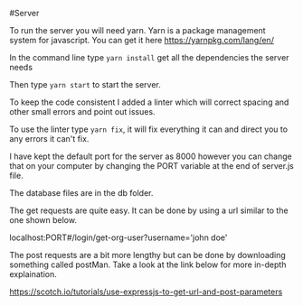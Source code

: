 #Server

To run the server you will need yarn. Yarn is a package management system for javascript. You can get it here https://yarnpkg.com/lang/en/

In the command line type `yarn install` get all the dependencies the server needs

Then type `yarn start` to start the server.

To keep the code consistent I added a linter which will correct spacing and other small errors and point out issues.

To use the linter type `yarn fix`, it will fix everything it can and direct you to any errors it can't fix. 

I have kept the default port for the server as 8000 however you can change that on your computer by changing the PORT variable at the end of server.js file.

The database files are in the db folder.

The get requests are quite easy. It can be done by using a url similar to the one shown below.

localhost:PORT#/login/get-org-user?username='john doe'

The post requests are a bit more lengthy but can be done by downloading something called postMan. Take a look at the link below for
more in-depth explaination.

https://scotch.io/tutorials/use-expressjs-to-get-url-and-post-parameters
